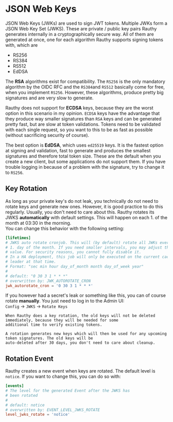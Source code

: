 # JSON Web Keys

JSON Web Keys (JWKs) are used to sign JWT tokens. Multiple JWKs form a JSON Web Key Set (JWKS). These are private
/ public key pairs Rauthy generates internally in a cryptographically secure way. All of them are generated at
once, one for each algorithm Rauthy supports signing tokens with, which are

- RS256
- RS384
- RS512
- EdDSA

The **RSA** algorithms exist for compatibility. The `RS256` is the only mandatory algorithm by the OIDC RFC and
the `RS384`and `RS512` basically come for free, when you implement `RS256`. However, these algorithms, produce
pretty big signatures and are very slow to generate.

Rauthy does not support for **ECDSA** keys, because they are the worst option in this scenario in my opinion.
`ECDSA` keys have the advantage that they produce way smaller signatures than `RSA` keys and can be generated pretty
fast, but are slow at token validations. Tokens need to be validated with each single request, so you want to this
to be as fast as possible (without sacrificing security of course).

The best option is **EdDSA**, which uses `ed25519` keys. It is the fastest option at signing and validation, fast to
generate and produces the smallest signatures and therefore total token size. These are the default when you create
a new client, but some applications do not support them. If you have trouble logging in because of a problem with the
signature, try to change it to `RS256`.

## Key Rotation

As long as your private key's do not leak, you technically do not need to rotate keys and generate new ones.
However, it is good practice to do this regularly. Usually, you don't need to care about this. Rauthy rotates its JWKS
**automatically** with default settings. This will happen on each 1. of the month at 03:30 in the morning.  
You can change this behavior with the following setting:

```toml
[lifetimes]
# JWKS auto rotate cronjob. This will (by default) rotate all JWKs every
# 1. day of the month. If you need smaller intervals, you may adjust this
# value. For security reasons, you cannot fully disable it.
# In a HA deployment, this job will only be executed on the current cache
# leader at that time.
# Format: "sec min hour day_of_month month day_of_week year"
#
# default: "0 30 3 1 * * *"
# overwritten by: JWK_AUTOROTATE_CRON
jwk_autorotate_cron = '0 30 3 1 * * *'
```

If you however had a secret's leak or something like this, you can of course rotate **manually**. You just need to log
in to the Admin UI:  
`Config` -> `JWKS` -> `Rotate Keys`

```admonish info
When Rauthy does a key rotation, the old keys will not be deleted immediately, because they will be needed for some
additional time to verify existing tokens. 

A rotation generates new keys which will then be used for any upcoming token signatures. The old keys will be 
auto-deleted after 30 days, you don't need to care about cleanup.
```

## Rotation Event

Rauthy creates a new event when keys are rotated. The default level is `notice`. If you want to change this,
you can do so with:

```toml
[events]
# The level for the generated Event after the JWKS has
# been rotated
#
# default: notice
# overwritten by: EVENT_LEVEL_JWKS_ROTATE
level_jwks_rotate = 'notice'
```